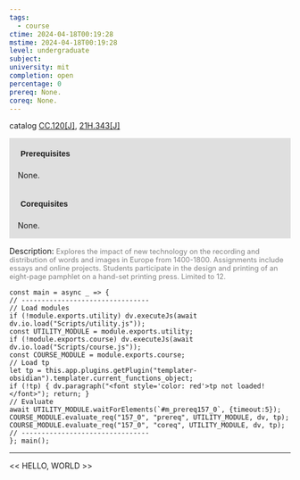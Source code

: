 ```yaml
---
tags:
  - course
ctime: 2024-04-18T00:19:28
mstime: 2024-04-18T00:19:28
level: undergraduate
subject: 
university: mit
completion: open
percentage: 0
prereq: None.
coreq: None.
---
```


catalog [CC.120[J]](http://student.mit.edu/catalog/mCCa.html#CC.120), [21H.343[J]](http://student.mit.edu/catalog/m21Hb.html#21H.343)

<span style="display: block; padding: 15px; background-color: rgb(100, 100, 100, 0.2);"><font id="m_prereq157_0" style="display: block; font-family: Arial, sans-serif; font-weight: bold; padding: 5px">Prerequisites</font><br><span id="prereq157_0">None.</span></span>
<span style="display: block; padding: 15px; background-color: rgb(100, 100, 100, 0.2);"><font id="m_coreq157_0" style="display: block; font-family: Arial, sans-serif; font-weight: bold; padding: 5px">Corequisites</font><br><span id="coreq157_0">None.</span></span>

<font style="">Description:</font>
<font style="color: grey; font-size: 0.8rem;">Explores the impact of new technology on the recording and distribution of words and images in Europe from 1400-1800. Assignments include essays and online projects. Students participate in the design and printing of an eight-page pamphlet on a hand-set printing press. Limited to 12.</font>

```dataviewjs
const main = async _ => {
// --------------------------------
// Load modules
if (!module.exports.utility) dv.executeJs(await dv.io.load("Scripts/utility.js"));
const UTILITY_MODULE = module.exports.utility;
if (!module.exports.course) dv.executeJs(await dv.io.load("Scripts/course.js"));
const COURSE_MODULE = module.exports.course;
// Load tp
let tp = this.app.plugins.getPlugin("templater-obsidian").templater.current_functions_object;
if (!tp) { dv.paragraph("<font style='color: red'>tp not loaded!</font>"); return; }
// Evaluate
await UTILITY_MODULE.waitForElements(`#m_prereq157_0`, {timeout:5});
COURSE_MODULE.evaluate_req("157_0", "prereq", UTILITY_MODULE, dv, tp);
COURSE_MODULE.evaluate_req("157_0", "coreq", UTILITY_MODULE, dv, tp);
// --------------------------------
}; main();
```

---

<< HELLO, WORLD >>
